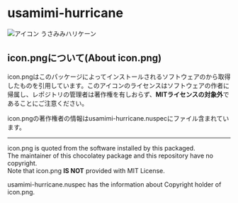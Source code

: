 # usamimi-hurricane
![アイコン](icon.png)
うさみみハリケーン

## icon.pngについて(About icon.png)
icon.pngはこのパッケージによってインストールされるソフトウェアのから取得したものを引用しています。このアイコンのライセンスはソフトウェアの作者に帰属し、レポジトリの管理者は著作権を有しおらず、**MITライセンスの対象外**であることにご注意ください。

icon.pngの著作権者の情報はusamimi-hurricane.nuspecにファイル含まれています。

-----
icon.png is quoted from the software installed by this packaged.  
The maintainer of this chocolatey package and this repository have no copyright.  
Note that icon.png **IS NOT** provided with MIT License.

usamimi-hurricane.nuspec has the information about Copyright holder of icon.png.